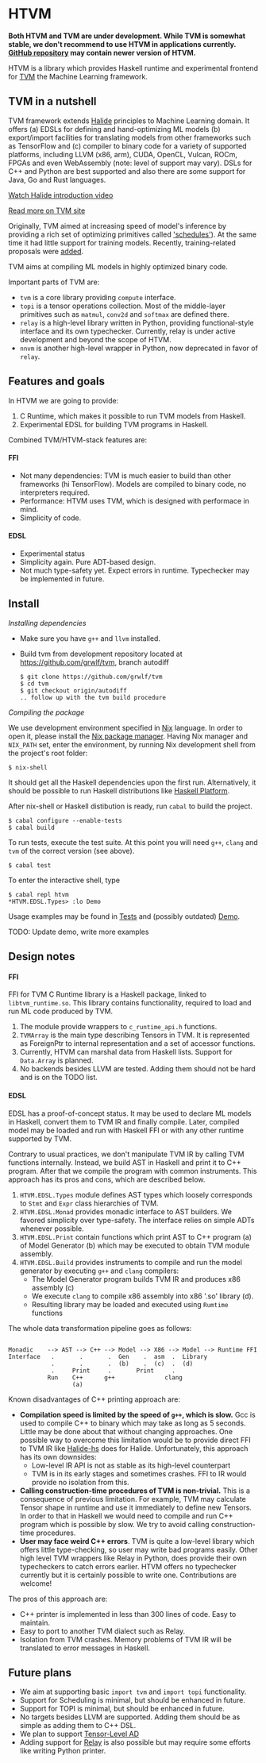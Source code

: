 HTVM
====

**Both HTVM and TVM are under development. While TVM is somewhat stable, we
don't recommend to use HTVM in applications currently.
[GitHub repository](https://github.com/grwlf/htvm) may contain newer version of
HTVM.**

HTVM is a library which provides Haskell runtime and experimental frontend for
[TVM](https://tvm.ai/about) the Machine Learning framework.

TVM in a nutshell
-----------------

TVM framework extends [Halide](https://halide-lang.org) principles to Machine
Learning domain. It offers (a) EDSLs for defining and hand-optimizing ML models
(b) export/import facilities for translating models from other frameworks such
as TensorFlow and (c) compiler to binary code for a variety of supported
platforms, including LLVM (x86, arm), CUDA, OpenCL, Vulcan, ROCm, FPGAs and even
WebAssembly (note: level of support may vary). DSLs for C++ and Python are best
supported and also there are some support for Java, Go and Rust languages.

[Watch Halide introduction video](https://youtu.be/3uiEyEKji0M)

[Read more on TVM site](https://tvm.ai/about)

Originally, TVM aimed at increasing speed of model's inference by providing a
rich set of optimizing primitives called
['schedules'](https://docs.tvm.ai/tutorials/language/schedule_primitives.html#sphx-glr-tutorials-language-schedule-primitives-py)).
At the same time it had little support for training models. Recently,
training-related proposals were
[added](https://sea-region.github.com/dmlc/tvm/issues/1996).

TVM aims at compiling ML models in highly optimized binary code.

Important parts of TVM are:
  * `tvm` is a core library providing `compute` interface.
  * `topi` is a tensor operations collection. Most of the middle-layer
    primitives such as `matmul`, `conv2d` and `softmax` are defined there.
  * `relay` is a high-level library written in Python, providing
    functional-style interface and its own typechecker. Currently, relay is
    under active development and beyond the scope of HTVM.
  * `nnvm` is another high-level wrapper in Python, now deprecated in favor of
    `relay`.

Features and goals
------------------

In HTVM we are going to provide:

 1. C Runtime, which makes it possible to run TVM models from Haskell.
 2. Experimental EDSL for building TVM programs in Haskell.

Combined TVM/HTVM-stack features are:

#### FFI

  * Not many dependencies: TVM is much easier to build than other frameworks (hi
    TensorFlow). Models are compiled to binary code, no interpreters required.
  * Performance: HTVM uses TVM, which is designed with performace in mind.
  * Simplicity of code.

#### EDSL

  * Experimental status
  * Simplicity again. Pure ADT-based design.
  * Not much type-safety yet. Expect errors in runtime. Typechecker may be
    implemented in future.

Install
-------

_Installing dependencies_

   * Make sure you have `g++` and `llvm` installed.

   * Build tvm from development repository located at
     https://github.com/grwlf/tvm, branch autodiff

     ```
     $ git clone https://github.com/grwlf/tvm
     $ cd tvm
     $ git checkout origin/autodiff
     .. follow up with the tvm build procedure
     ```

_Compiling the package_

We use development environment specified in [Nix](https://nixos.org/nix)
language. In order to open it, please install the
[Nix package manager](https://nixos.org/nix/download.html).
Having Nix manager and `NIX_PATH` set, enter the environment, by running Nix
development shell from the project's root folder:

    $ nix-shell

It should get all the Haskell dependencies upon the first run.  Alternatively,
it should be possible to run Haskell distributions like [Haskell
Platform](https://www.haskell.org/platform/).

After nix-shell or Haskell distibution is ready, run `cabal` to build the
project.

    $ cabal configure --enable-tests
    $ cabal build

To run tests, execute the test suite. At this point you will need `g++`, `clang`
and `tvm` of the correct version (see above).

    $ cabal test

To enter the interactive shell, type

    $ cabal repl htvm
    *HTVM.EDSL.Types> :lo Demo

Usage examples may be found in [Tests](./test/Main.hs) and (possibly outdated)
[Demo](./src/Demo.hs).

TODO: Update demo, write more examples

Design notes
------------

#### FFI

FFI for TVM C Runtime library is a Haskell package, linked to
`libtvm_runtime.so`. This library contains functionality, required to load and
run ML code produced by TVM.

 1. The module provide wrappers to `c_runtime_api.h` functions.
 2. `TVMArray` is the main type describing Tensors in TVM. It is represented as
    ForeignPtr to internal representation and a set of accessor functions.
 3. Currently, HTVM can marshal data from Haskell lists. Support for
    `Data.Array` is planned.
 4. No backends besides LLVM are tested. Adding them should not be hard and is
    on the TODO list.

#### EDSL

EDSL has a proof-of-concept status. It may be used to declare ML models in
Haskell, convert them to TVM IR and finally compile.  Later, compiled model may be
loaded and run with Haskell FFI or with any other runtime supported by TVM.

Contrary to usual practices, we don't manipulate TVM IR by calling TVM functions
internally. Instead, we build AST in Haskell and print it to C++ program. After
that we compile the program with common instruments. This approach has its pros and
cons, which are described below.

 1. `HTVM.EDSL.Types` module defines AST types which loosely corresponds to
    `Stmt` and `Expr` class hierarchies of TVM.
 2. `HTVM.EDSL.Monad` provides monadic interface to AST builders. We favored
    simplicity over type-safety. The interface relies on simple ADTs whenever
    possible.
 3. `HTVM.EDSL.Print` contain functions which print AST to C++ program (a) of Model
    Generator (b) which may be executed to obtain TVM module assembly.
 4. `HTVM.EDSL.Build` provides instruments to compile and run the model
    generator by executing `g++` and `clang` compilers:
    * The Model Generator program builds TVM IR and produces x86 assembly (c)
    * We execute `clang` to compile x86 assembly into x86 '.so' library (d).
    * Resulting library may be loaded and executed using `Rumtime` functions

The whole data transformation pipeline goes as follows:

```

Monadic    --> AST --> C++ --> Model --> X86 --> Model --> Runtime FFI
Interface   .       .       .  Gen    .  asm  .  Library
            .       .       .  (b)    .  (c)  .  (d)
            .     Print     .       Print     .
           Run    C++      g++              clang
                  (a)
```

Known disadvantages of C++ printing approach are:
- **Compilation speed is limited by the speed of `g++`, which is slow.** Gcc is
  used to compile C++ to binary which may take as long as 5 seconds. Little may
  be done about that without changing approaches. One possible way to overcome
  this limitation would be to provide direct FFI to TVM IR like
  [Halide-hs](https://github.com/cchalmers/halide-hs) does for Halide.
  Unfortunately, this approach has its own downsides:
  * Low-level IR API is not as stable as its high-level counterpart
  * TVM is in its early stages and sometimes crashes. FFI to IR would provide no
    isolation from this.
- **Calling construction-time procedures of TVM is non-trivial.** This is a
  consequence of previous limitation. For example, TVM may calculate Tensor
  shape in runtime and use it immediately to define new Tensors. In order to
  that in Haskell we would need to compile and run C++ program which is possible
  by slow. We try to avoid calling construction-time procedures.
- **User may face weird C++ errors**. TVM is quite a low-level library which
  offers little type-checking, so user may write bad programs easily. Other high
  level TVM wrappers like Relay in Python, does provide their own typecheckers
  to catch errors earlier. HTVM offers no typechecker currently but it is
  certainly possible to write one. Contributions are welcome!

The pros of this approach are:
- C++ printer is implemented in less than 300 lines of code. Easy to maintain.
- Easy to port to another TVM dialect such as Relay.
- Isolation from TVM crashes. Memory problems of TVM IR will be translated to error
  messages in Haskell.

Future plans
------------

 * We aim at supporting basic `import tvm` and `import topi` functionality.
 * Support for Scheduling is minimal, but should be enhanced in future.
 * Support for TOPI is minimal, but should be enhanced in future.
 * No targets besides LLVM are supported. Adding them should be as simple as
   adding them to C++ DSL.
 * We plan to support [Tensor-Level AD](https://sea-region.github.com/dmlc/tvm/issues/1996)
 * Adding support for [Relay](https://github.com/dmlc/tvm/issues/1673) is also
   possible but may require some efforts like writing Python printer.

